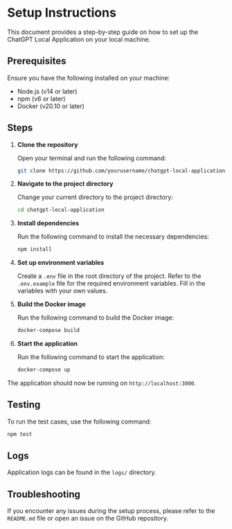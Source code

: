 # Setup Instructions

This document provides a step-by-step guide on how to set up the ChatGPT Local Application on your local machine.

## Prerequisites

Ensure you have the following installed on your machine:

- Node.js (v14 or later)
- npm (v6 or later)
- Docker (v20.10 or later)

## Steps

1. **Clone the repository**

   Open your terminal and run the following command:

   ```bash
   git clone https://github.com/yourusername/chatgpt-local-application.git
   ```

2. **Navigate to the project directory**

   Change your current directory to the project directory:

   ```bash
   cd chatgpt-local-application
   ```

3. **Install dependencies**

   Run the following command to install the necessary dependencies:

   ```bash
   npm install
   ```

4. **Set up environment variables**

   Create a `.env` file in the root directory of the project. Refer to the `.env.example` file for the required environment variables. Fill in the variables with your own values.

5. **Build the Docker image**

   Run the following command to build the Docker image:

   ```bash
   docker-compose build
   ```

6. **Start the application**

   Run the following command to start the application:

   ```bash
   docker-compose up
   ```

The application should now be running on `http://localhost:3000`.

## Testing

To run the test cases, use the following command:

```bash
npm test
```

## Logs

Application logs can be found in the `logs/` directory.

## Troubleshooting

If you encounter any issues during the setup process, please refer to the `README.md` file or open an issue on the GitHub repository.
